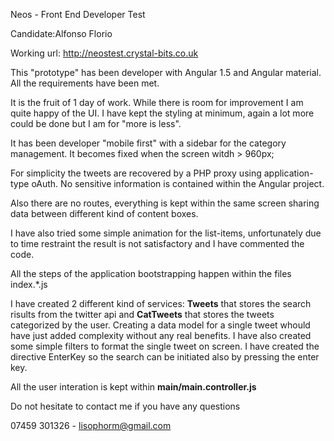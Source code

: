 Neos - Front End Developer Test

Candidate:Alfonso Florio

Working url: http://neostest.crystal-bits.co.uk

This "prototype" has been developer with Angular 1.5 and Angular material.
All the requirements have been met. 

It is the fruit of 1 day of work. While there is room for improvement I am quite happy of the UI. I have kept the styling at minimum, again a lot more could be done but I am for "more is less". 

It has been developer "mobile first" with a sidebar for the category management. It becomes fixed when the screen witdh > 960px;

For simplicity the tweets are recovered by a PHP proxy using application-type oAuth. No sensitive information is contained within the Angular project.

Also there are no routes, everything is kept within the same screen sharing data between different kind of content boxes.

I have also tried some simple animation for the list-items, unfortunately due to time restraint the result is not satisfactory and I have commented the code.

All the steps of the application bootstrapping happen within the files index.*.js 

I have created 2 different kind of services: **Tweets** that stores the search risults from the twitter api and **CatTweets** that stores the tweets categorized by the user.
Creating a data model for a single tweet whould have just added complexity without any real benefits.
I have also created some simple filters to format the single tweet on screen.
I have created the directive EnterKey so the search can be initiated also by pressing the enter key.

All the user interation is kept within **main/main.controller.js**

Do not hesitate to contact me if you have any questions

07459 301326 - lisophorm@gmail.com




